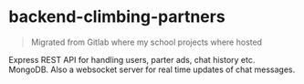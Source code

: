 # backend-climbing-partners
> Migrated from Gitlab where my school projects where hosted
>
Express REST API for handling users, parter ads, chat history etc. MongoDB.
Also a websocket server for real time updates of chat messages. 
